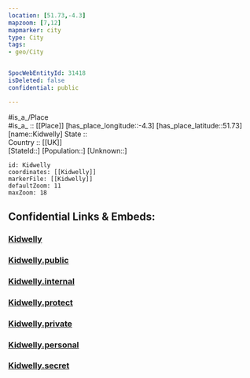 ```yaml
---
location: [51.73,-4.3] 
mapzoom: [7,12] 
mapmarker: city 
type: City
tags:
- geo/City


SpocWebEntityId: 31418
isDeleted: false
confidential: public

---
```

#is_a_/Place  
#is_a_ :: [[Place]] 
[has_place_longitude::-4.3] 
[has_place_latitude::51.73] 
[name::Kidwelly] 
State ::  
Country :: [[UK]]  
[StateId::] 
[Population::] 
[Unknown::] 


```leaflet
id: Kidwelly
coordinates: [[Kidwelly]] 
markerFile: [[Kidwelly]] 
defaultZoom: 11 
maxZoom: 18
```


## Confidential Links & Embeds: 

### [Kidwelly](/_Standards/Earth/Continent/Europe/Europe~North/UK/Wales/counties~Wales/Carmarthenshire/cities~Carmarthenshire/Kidwelly.md) 

### [Kidwelly.public](/_public/Earth/Continent/Europe/Europe~North/UK/Wales/counties~Wales/Carmarthenshire/cities~Carmarthenshire/Kidwelly.public.md) 

### [Kidwelly.internal](/_internal/Earth/Continent/Europe/Europe~North/UK/Wales/counties~Wales/Carmarthenshire/cities~Carmarthenshire/Kidwelly.internal.md) 

### [Kidwelly.protect](/_protect/Earth/Continent/Europe/Europe~North/UK/Wales/counties~Wales/Carmarthenshire/cities~Carmarthenshire/Kidwelly.protect.md) 

### [Kidwelly.private](/_private/Earth/Continent/Europe/Europe~North/UK/Wales/counties~Wales/Carmarthenshire/cities~Carmarthenshire/Kidwelly.private.md) 

### [Kidwelly.personal](/_personal/Earth/Continent/Europe/Europe~North/UK/Wales/counties~Wales/Carmarthenshire/cities~Carmarthenshire/Kidwelly.personal.md) 

### [Kidwelly.secret](/_secret/Earth/Continent/Europe/Europe~North/UK/Wales/counties~Wales/Carmarthenshire/cities~Carmarthenshire/Kidwelly.secret.md)

